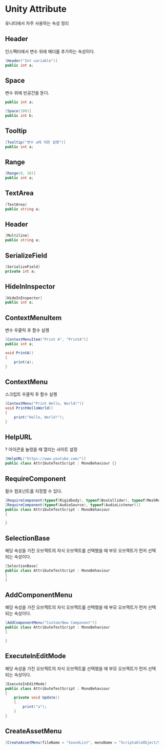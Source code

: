 # Unity Attribute
유니티에서 자주 사용하는 속성 정리

## Header
인스펙터에서 변수 위에 헤더를 추가하는 속성이다.
``` C#
[Header("Int variable")]
public int a;
```

## Space
변수 위에 빈공간을 둔다.
``` C#
public int a;

[Space(100)]
public int b;
```

## Tooltip

``` C#
[Tooltip("변수 a에 대한 설명")]
public int a;
```

## Range

``` C#
[Range(0, 10)]
public int a;
```

## TextArea

``` C#
[TextArea]
public string a;
```

## Header

``` C#
[Multiline]
public string a;
```

## SerializeField

``` C#
[SerializeField]
private int a;
```

## HideInInspector

``` C#
[HideInInspector]
public int a;
```

## ContextMenuItem
변수 우클릭 후 함수 실행
``` C#
[ContextMenuItem("Print A", "PrintA")]
public int a;

void PrintA()
{
    print(a);
}
```

## ContextMenu
스크립트 우클릭 후 함수 실행
``` C#
[ContextMenu("Print Hello, World!")]
void PrintHelloWorld()
{
    print("Hello, World!");
}
```

## HelpURL
? 아이콘을 눌렀을 때 열리는 사이트 설정
``` C#
[HelpURL("https://www.youtube.com/")]
public class AttributeTestScript : MonoBehaviour {}
```

## RequireComponent
필수 컴포넌트를 지정할 수 있다.
``` C#
[RequireComponent(typeof(Rigidbody), typeof(BoxCollider), typeof(MeshRenderer))]
[RequireComponent(typeof(AudioSource), typeof(AudioListener))]
public class AttributeTestScript : MonoBehaviour
{

}
```

## SelectionBase
해당 속성을 가진 오브젝트의 자식 오브젝트를 선택했을 때 부모 오브젝트가 먼저 선택되는 속성이다.
``` C#
[SelectionBase]
public class AttributeTestScript : MonoBehaviour
{
}
```

## AddComponentMenu
해당 속성을 가진 오브젝트의 자식 오브젝트를 선택했을 때 부모 오브젝트가 먼저 선택되는 속성이다.
``` C#
[AddComponentMenu("Custom/New Component")]
public class AttributeTestScript : MonoBehaviour
{

}
```

## ExecuteInEditMode
해당 속성을 가진 오브젝트의 자식 오브젝트를 선택했을 때 부모 오브젝트가 먼저 선택되는 속성이다.
``` C#
[ExecuteInEditMode]
public class AttributeTestScript : MonoBehaviour
{
    private void Update()
    {
        print("a");
    }
}

```

## CreateAssetMenu

``` C#
[CreateAssetMenu(fileName = "SoundList", menuName = "ScriptableObject/SoundList", order = int.MaxValue)]
```
